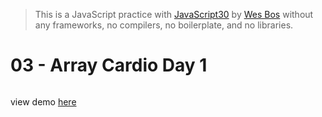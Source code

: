 > This is a JavaScript practice with [JavaScript30](https://javascript30.com/) by [Wes Bos](https://github.com/wesbos) without any frameworks, no compilers, no boilerplate, and no libraries.

# 03 - Array Cardio Day 1

![]()

view demo [here](https://shamgurav96.github.io/JS30/04-JS-Array%20Cardio%20Day%201/index.html)

